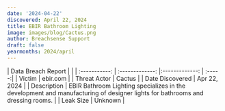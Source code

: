 ```yaml
---
date: '2024-04-22'
discovered: April 22, 2024
title: EBIR Bathroom Lighting
image: images/blog/Cactus.png
author: Breachsense Support
draft: false
yearmonths: 2024/april
---
```


| Data Breach Report           |              | 
| :-----------: | :-------------:     |:-------------:    | :-----:|
| Victim      | ebir.com      | 
| Threat Actor      | Cactus      | 
| Date Discovered      | Apr 22, 2024      | 
| Description      | EBIR Bathroom Lighting specializes in the development and manufacturing of designer lights for bathrooms and dressing rooms.      | 
| Leak Size      | Unknown      | 
